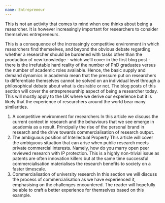 ```yaml
--- 
name: Entrepreneur
---
```


This is not an activity that comes to mind when one thinks about being a researcher. It is however increasingly important for researchers to consider themselves entrepreneurs.

This is a consequence of the increasingly competitive environment in which researchers find themselves, and beyond the obvious debate regarding whether a researcher should be burdened with tasks other than the production of new knowledge - which we’ll cover in the first blog post -  there is the irrefutable hard reality of the number of PhD graduates versus the number of academic roles available. Hence, the basic supply and demand dynamics in academia mean that the pressure put on researchers to differentiate themselves cannot be solved on an individual level through a philosophical debate about what is desirable or not. 
The blog posts of this section will cover the entrepreneurship aspect of being a researcher today. This will mostly apply to the UK where we derive our experience but it is likely that the experience of researchers around the world bear many similarities. 


1. A competitive environment for researchers
	In this article we discuss the current context in research and the behaviours that we see emerge in academia as a result. Principally the rise of the personal brand in research and the drive towards commercialisation of research output.
2. The ambiguous position of Intellectual Property 
	This article will cover the ambiguous situation that can arise when public research meets private commercial interests. Namely, how do you marry open peer reviewed research with IP protection. This is a highly non-trivial issue as patents are often innovation killers but at the same time successful commercialisation materialises the research benefits to society on a faster timescale.   
3. Commercialisation of university research
	In this section we will discuss the process of commercialisation as we have experienced it, emphasising on the challenges encountered. The reader will hopefully be able to craft a better experience for themselves based on this example.
